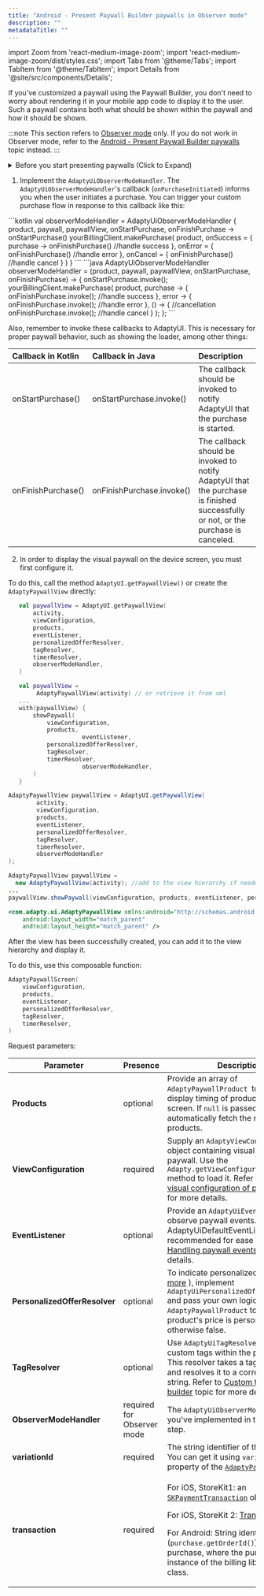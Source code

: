 ```yaml
---
title: "Android - Present Paywall Builder paywalls in Observer mode"
description: ""
metadataTitle: ""
---
```


import Zoom from 'react-medium-image-zoom';
import 'react-medium-image-zoom/dist/styles.css';
import Tabs from '@theme/Tabs';
import TabItem from '@theme/TabItem';
import Details from '@site/src/components/Details';

If you've customized a paywall using the Paywall Builder, you don't need to worry about rendering it in your mobile app code to display it to the user. Such a paywall contains both what should be shown within the paywall and how it should be shown.

:::note
This section refers to [Observer mode](observer-vs-full-mode) only. If you do not work in Observer mode, refer to the [Android - Present Paywall Builder paywalls](android-present-paywalls) topic instead.
:::

<details>
   <summary>Before you start presenting paywalls (Click to Expand)</summary>

   1. Set up initial integration of Adapty [with the Google Play](initial-android) and [with the App Store](initial_ios). 
2. Install and configure Adapty SDK. Make sure to set the `observerMode` parameter to `true`. Refer to our framework-specific instructions [for iOS](sdk-installation-ios#configure-adapty-sdk), [for Android](sdk-installation-android), [for Flutter](/2.0/sdk-installation-flutter#configure-adapty-sdks-for-ios), [for React Native](/2.0/sdk-installation-reactnative#configure-adapty-sdks), and [for Unity](/2.0/sdk-installation-unity#initiate-adapty-unity-plugin-on-ios).
3. [Create products](create-product) in the Adapty Dashboard.
4. [Configure paywalls, assign products to them](create-paywall), and customize them using Paywall Builder in the Adapty Dashboard.
5. [Create placements and assign your paywalls to them](create-placement) in the Adapty Dashboard.
6. [Fetch Paywall Builder paywalls and their configuration](get-pb-paywalls) in your mobile app code.
</details>

1. Implement the `AdaptyUiObserverModeHandler`. The `AdaptyUiObserverModeHandler`'s callback (`onPurchaseInitiated`) informs you when the user initiates a purchase. You can trigger your custom purchase flow in response to this callback like this:

<Tabs>
<TabItem value="kotlin" label="Kotlin" default>
   ```kotlin 
   val observerModeHandler =
   AdaptyUiObserverModeHandler { product, paywall, paywallView, onStartPurchase, onFinishPurchase ->
       onStartPurchase()
       yourBillingClient.makePurchase(
           product,
           onSuccess = { purchase ->
               onFinishPurchase()
               //handle success
           },
           onError = {
               onFinishPurchase()
               //handle error
           },
           onCancel = {
               onFinishPurchase()
               //handle cancel
           }
       )
   }
   ```
</TabItem>
<TabItem value="java" label="Java" default>
   ```java 
   AdaptyUiObserverModeHandler observerModeHandler = (product, paywall, paywallView, onStartPurchase, onFinishPurchase) -> {
       onStartPurchase.invoke();
       yourBillingClient.makePurchase(
           product,
           purchase -> {
               onFinishPurchase.invoke();
               //handle success
           },
           error -> {
               onFinishPurchase.invoke();
               //handle error
           },
           () -> { //cancellation
               onFinishPurchase.invoke();
               //handle cancel
           }
       );
   };
   ```
</TabItem>
</Tabs>



   Also, remember to invoke these callbacks to AdaptyUI. This is necessary for proper paywall behavior, such as showing the loader, among other things:

   | Callback in Kotlin | Callback in Java          | Description                                                                                                                       |
   | :----------------- | :------------------------ | :-------------------------------------------------------------------------------------------------------------------------------- |
   | onStartPurchase()  | onStartPurchase.invoke()  | The callback should be invoked to notify AdaptyUI that the purchase is started.                                                   |
   | onFinishPurchase() | onFinishPurchase.invoke() | The callback should be invoked to notify AdaptyUI that the purchase is finished successfully or not, or the purchase is canceled. |

2. In order to display the visual paywall on the device screen, you must first configure it.

<Tabs>
<TabItem value="views" label="Views" default>

To do this, call the method `AdaptyUI.getPaywallView()` or create the `AdaptyPaywallView` directly:

<Tabs>
  <TabItem value="kotlin1" label="Kotlin (option 1)" default>

```kotlin 
   val paywallView = AdaptyUI.getPaywallView(
       activity,
       viewConfiguration,
       products,
       eventListener,
       personalizedOfferResolver,
       tagResolver,
       timerResolver,
       observerModeHandler, 
   )
```

</TabItem>
<TabItem value="kotlin2" label="Kotlin (option 2)" default>

```kotlin
   val paywallView =
        AdaptyPaywallView(activity) // or retrieve it from xml
   ...
   with(paywallView) {
       showPaywall(
           viewConfiguration,
           products,
					 eventListener,
           personalizedOfferResolver,
           tagResolver,
           timerResolver,
					 observerModeHandler,
       )
   }
```

</TabItem>
<TabItem value="java1" label="Java (option 1)" default>

```java
AdaptyPaywallView paywallView = AdaptyUI.getPaywallView(
        activity,
        viewConfiguration,
        products,
        eventListener,
        personalizedOfferResolver,
        tagResolver,
        timerResolver,
        observerModeHandler
);
```

</TabItem>
<TabItem value="java2" label="Java (option 2)" default>

```java
AdaptyPaywallView paywallView =
  new AdaptyPaywallView(activity); //add to the view hierarchy if needed, or you receive it from xml
...
paywallView.showPaywall(viewConfiguration, products, eventListener, personalizedOfferResolver, tagResolver, timerResolver, observerModeHandler);
```

</TabItem>
<TabItem value="XML" label="XML" default>

```xml 
<com.adapty.ui.AdaptyPaywallView xmlns:android="http://schemas.android.com/apk/res/android"
    android:layout_width="match_parent"
    android:layout_height="match_parent" />
```

</TabItem>
</Tabs>

   After the view has been successfully created, you can add it to the view hierarchy and display it.

</TabItem>
<TabItem value="compose" label="Jetpack Compose" default>

To do this, use this composable function:

```kotlin
AdaptyPaywallScreen(
    viewConfiguration,
    products,
    eventListener,
    personalizedOfferResolver,
    tagResolver,
    timerResolver,
)
```

</TabItem>
</Tabs>

   Request parameters:

| Parameter | Presence | Description |
|---------|--------|-----------|
| **Products** | optional | Provide an array of `AdaptyPaywallProduct `to optimize the display timing of products on the screen. If `null` is passed, AdaptyUI will automatically fetch the required products. |
| **ViewConfiguration** | required | Supply an `AdaptyViewConfiguration` object containing visual details of the paywall. Use the `Adapty.getViewConfiguration(paywall)` method to load it. Refer to [Fetch the visual configuration of paywall](get-pb-paywalls#fetch-the-view-configuration-of-paywall-designed-using-paywall-builder) topic for more details. |
| **EventListener** | optional | Provide an `AdaptyUiEventListener` to observe paywall events. Extending AdaptyUiDefaultEventListener is recommended for ease of use. Refer to [Handling paywall events](android-handling-events)  topic for more details. |
| **PersonalizedOfferResolver** | optional | To indicate personalized pricing ([read more](https://developer.android.com/google/play/billing/integrate#personalized-price)  ), implement `AdaptyUiPersonalizedOfferResolver`  and pass your own logic that maps `AdaptyPaywallProduct` to true if the product's price is personalized, otherwise false. |
| **TagResolver** | optional | Use `AdaptyUiTagResolver` to resolve custom tags within the paywall text. This resolver takes a tag parameter and resolves it to a corresponding string. Refer to [Custom tags in paywall builder](custom-tags-in-paywall-builder)  topic for more details. |
| **ObserverModeHandler** | required for Observer mode | The  `AdaptyUiObserverModeHandler` you've implemented in the previous step. |
| **variationId** | required | The string identifier of the variation. You can get it using `variationId` property  of the [`AdaptyPaywall`](sdk-models#adaptypaywall)   object. |
| **transaction** | required | <p>For iOS, StoreKit1: an [`SKPaymentTransaction`](https://developer.apple.com/documentation/storekit/skpaymenttransaction)   object.</p><p>For iOS, StoreKit 2: [Transaction](https://developer.apple.com/documentation/storekit/transaction)   object.</p><p>For Android: String identifier (`purchase.getOrderId()`) of the purchase, where the purchase is an instance of the billing library [Purchase](https://developer.android.com/reference/com/android/billingclient/api/Purchase)  class.</p> |

   
